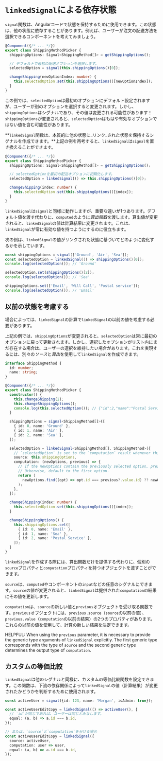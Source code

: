 # `linkedSignal`による依存状態

`signal`関数は、Angularコードで状態を保持するために使用できます。この状態は、他の状態に依存することがあります。例えば、ユーザーが注文の配送方法を選択できるコンポーネントを考えてみましょう。

```typescript
@Component({/* ... */})
export class ShippingMethodPicker {
  shippingOptions: Signal<ShippingMethod[]> = getShippingOptions();

  // デフォルトで最初の配送オプションを選択します。
  selectedOption = signal(this.shippingOptions()[0]);

  changeShipping(newOptionIndex: number) {
    this.selectedOption.set(this.shippingOptions()[newOptionIndex]);
  }
}
```

この例では、`selectedOption`は最初のオプションにデフォルト設定されますが、ユーザーが別のオプションを選択すると変更されます。しかし、`shippingOptions`はシグナルであり、その値は変更される可能性があります！`shippingOptions`が変更されると、`selectedOption`はもはや有効なオプションではない値を含む可能性があります。

**`linkedSignal`関数は、本質的に他の状態に_リンク_された状態を保持するシグナルを作成できます。**上記の例を再考すると、`linkedSignal`は`signal`を置き換えることができます。

```typescript
@Component({/* ... */})
export class ShippingMethodPicker {
  shippingOptions: Signal<ShippingMethod[]> = getShippingOptions();

  // selectedOptionを最初の配送オプションに初期化します。
  selectedOption = linkedSignal(() => this.shippingOptions()[0]);

  changeShipping(index: number) {
    this.selectedOption.set(this.shippingOptions()[index]);
  }
}
```

`linkedSignal`は`signal`と同様に動作しますが、重要な違いが1つあります。デフォルト値を渡す代わりに、`computed`のように*算出関数*を渡します。算出値が変更されると、`linkedSignal`の値は計算結果に変更されます。これは、`linkedSignal`が常に有効な値を持つようにするのに役立ちます。

次の例は、`linkedSignal`の値がリンクされた状態に基づいてどのように変化するかを示しています。

```typescript
const shippingOptions = signal(['Ground', 'Air', 'Sea']);
const selectedOption = linkedSignal(() => shippingOptions()[0]);
console.log(selectedOption()); // 'Ground'

selectedOption.set(shippingOptions()[2]);
console.log(selectedOption()); // 'Sea'

shippingOptions.set(['Email', 'Will Call', 'Postal service']);
console.log(selectedOption()); // 'Email'
```

## 以前の状態を考慮する

場合によっては、`linkedSignal`の計算で`linkedSignal`の以前の値を考慮する必要があります。

上記の例では、`shippingOptions`が変更されると、`selectedOption`は常に最初のオプションに戻って更新されます。しかし、選択したオプションがリスト内にまだ存在する場合は、ユーザーの選択を維持したい場合があります。これを実現するには、別々の*ソース*と*算出*を使用して`linkedSignal`を作成できます。

```typescript
interface ShippingMethod {
  id: number;
  name: string;
}

@Component({/* ... */})
export class ShippingMethodPicker {
  constructor() {
    this.changeShipping(2);
    this.changeShippingOptions();
    console.log(this.selectedOption()); // {"id":2,"name":"Postal Service"}
  }

  shippingOptions = signal<ShippingMethod[]>([
    { id: 0, name: 'Ground' },
    { id: 1, name: 'Air' },
    { id: 2, name: 'Sea' },
  ]);

  selectedOption = linkedSignal<ShippingMethod[], ShippingMethod>({
    // `selectedOption` is set to the `computation` result whenever this `source` changes.
    source: this.shippingOptions,
    computation: (newOptions, previous) => {
      // If the newOptions contain the previously selected option, preserve that selection.
      // Otherwise, default to the first option.
      return (
        newOptions.find((opt) => opt.id === previous?.value.id) ?? newOptions[0]
      );
    },
  });

  changeShipping(index: number) {
    this.selectedOption.set(this.shippingOptions()[index]);
  }

  changeShippingOptions() {
    this.shippingOptions.set([
      { id: 0, name: 'Email' },
      { id: 1, name: 'Sea' },
      { id: 2, name: 'Postal Service' },
    ]);
  }
}
```

`linkedSignal`を作成する際には、算出関数だけを提供する代わりに、個別の`source`プロパティと`computation`プロパティを持つオブジェクトを渡すことができます。

`source`は、`computed`やコンポーネントの`input`などの任意のシグナルにできます。`source`の値が変更されると、`linkedSignal`は提供された`computation`の結果にその値を更新します。

`computation`は、`source`の新しい値と`previous`オブジェクトを受け取る関数です。`previous`オブジェクトには、`previous.source`（`source`の以前の値）、`previous.value`（`computation`の以前の結果）の2つのプロパティがあります。これらの以前の値を使用して、計算の新しい結果を決定できます。

HELPFUL: When using the `previous` parameter, it is necessary to provide the generic type arguments of `linkedSignal` explicitly. The first generic type corresponds with the type of `source` and the second generic type determines the output type of `computation`.  

## カスタムの等価比較

`linkedSignal`は他のシグナルと同様に、カスタムの等価比較関数を設定できます。この関数は、下流の依存関係によって`linkedSignal`の値（計算結果）が変更されたかどうかを判断するために使用されます。

```typescript
const activeUser = signal({id: 123, name: 'Morgan', isAdmin: true});

const activeUserEditCopy = linkedSignal(() => activeUser(), {
  // `id`が同じであれば、ユーザーは同じとみなします。
  equal: (a, b) => a.id === b.id,
});

// または、`source`と`computation`を分ける場合
const activeUserEditCopy = linkedSignal({
  source: activeUser,
  computation: user => user,
  equal: (a, b) => a.id === b.id,
});
```
